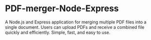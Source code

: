 # PDF-merger-Node-Express
A Node.js and Express application for merging multiple PDF files into a single document. Users can upload PDFs and receive a combined file quickly and efficiently. Simple, fast, and easy to use.
